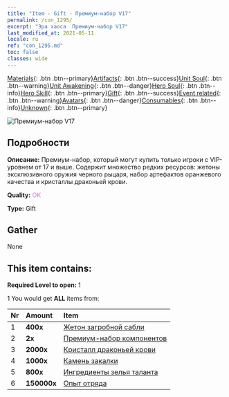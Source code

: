 ```yaml
---
title: "Item - Gift - Премиум-набор V17"
permalink: /con_1295/
excerpt: "Эра хаоса  Премиум-набор V17"
last_modified_at: 2021-05-11
locale: ru
ref: "con_1295.md"
toc: false
classes: wide
---
```

 [Materials](/ItemsRU/){: .btn .btn--primary}[Artifacts](/ItemsRU/Artifacts/){: .btn .btn--success}[Unit Soul](/ItemsRU/UnitSoul/){: .btn .btn--warning}[Unit Awakening](/ItemsRU/UnitAwakening/){: .btn .btn--danger}[Hero Soul](/ItemsRU/HeroSoul/){: .btn .btn--info}[Hero Skill](/ItemsRU/HeroSkill/){: .btn .btn--primary}[Gift](/ItemsRU/Gift/){: .btn .btn--success}[Event related](/ItemsRU/Events/){: .btn .btn--warning}[Avatars](/ItemsRU/Avatars/){: .btn .btn--danger}[Consumables](/ItemsRU/Consumables/){: .btn .btn--info}[Unknown](/ItemsRU/Unknown/){: .btn .btn--primary}

 ![Премиум-набор V17](/images/t/i_905001.png)

## Подробности
 **Описание:** Премиум-набор, который могут купить только игроки с VIP-уровнем от 17 и выше. Содержит множество редких ресурсов: жетоны эксклюзивного оружия черного рыцаря, набор артефактов оранжевого качества и кристаллы драконьей крови.

 **Quality:** <span style="color: #DA70D6">OK</span>

 **Type:** Gift

## Gather

  None

## This item contains:

 **Required Level to open:** 1

 1 You would get **ALL** items  from:

  | Nr | Amount |     Item    |
  |:---|:-------|:------------|
  | 1 |  **400x** | [Жетон загробной сабли](/ItemsRU/con_979/) |  | 
  | 2 |  **2x** | [Премиум-набор компонентов](/ItemsRU/con_1363/) |  | 
  | 3 |  **2000x** | [Кристалл драконьей крови](/ItemsRU/con_879/) |  | 
  | 4 |  **1000x** | [Камень закалки](/ItemsRU/con_814/) |  | 
  | 5 |  **800x** | [Ингредиенты зелья таланта](/ItemsRU/con_1120/) |  | 
  | 6 |  **150000x** | [Опыт отряда](/ItemsRU/con_902/) |  | 

